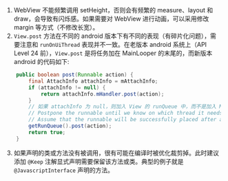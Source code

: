 1. WebView 不能频繁调用 setHeight，否则会有频繁的 measure、layout 和 draw，会导致有闪烁感。如果需要对 WebView 进行动画，可以采用修改 margin 等方式（不修改长宽）。
2. `View.post` 方法在不同的 android 版本下有不同的表现（有碎片化问题），需要注意和 `runOnUiThread` 表现并不一致。在老版本 android 系统上（API Level 24 前），`View.post` 是将任务加在 MainLooper 的末尾的，而新版本 android 的代码如下:
```java
    public boolean post(Runnable action) {
        final AttachInfo attachInfo = mAttachInfo;
        if (attachInfo != null) {
            return attachInfo.mHandler.post(action);
        }
        // 如果 attachInfo 为 null，则加入 View 的 runQueue 中，而不是加入 MainLooper 的队列中
        // Postpone the runnable until we know on which thread it needs to run.
        // Assume that the runnable will be successfully placed after attach.
        getRunQueue().post(action);
        return true;
    }
```
3. 如果声明的类或方法没有被调用，很有可能在编译时被优化裁剪掉。此时建议添加 `@Keep` 注解显式声明需要保留该方法或类。典型的例子就是 `@JavascriptInterface` 声明的方法。